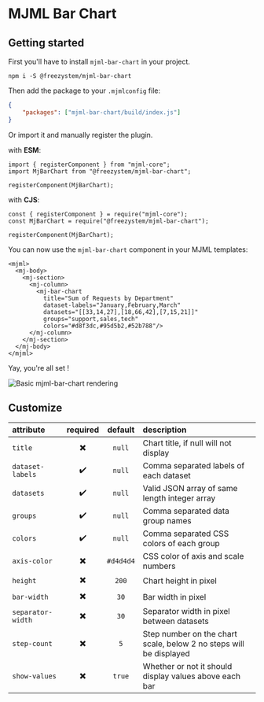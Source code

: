 # MJML Bar Chart

## Getting started

First you'll have to install `mjml-bar-chart` in your project.

```
npm i -S @freezystem/mjml-bar-chart
```

Then add the package to your `.mjmlconfig` file:

```json
{
	"packages": ["mjml-bar-chart/build/index.js"]
}
```

Or import it and manually register the plugin.

with **ESM**:
```ecmascript 6
import { registerComponent } from "mjml-core";
import MjBarChart from "@freezystem/mjml-bar-chart";

registerComponent(MjBarChart);
```

with **CJS**:
```ecmascript 6
const { registerComponent } = require("mjml-core");
const MjBarChart = require("@freezystem/mjml-bar-chart");

registerComponent(MjBarChart);
```

You can now use the `mjml-bar-chart` component in your MJML templates:

```mjml
<mjml>
  <mj-body>
    <mj-section>
      <mj-column>
        <mj-bar-chart
          title="Sum of Requests by Department"
          dataset-labels="January,February,March"
          datasets="[[33,14,27],[18,66,42],[7,15,21]]"
          groups="support,sales,tech"
          colors="#d8f3dc,#95d5b2,#52b788"/>
      </mj-column>
    </mj-section>
  </mj-body>
</mjml>
```

Yay, you're all set !

![Basic mjml-bar-chart rendering](https://repository-images.githubusercontent.com/398511647/a3509d00-707c-48e4-9686-7c1281b2af10)

## Customize

| attribute         | required |  default  | description                                                        |
| :---------------- | :------: | :-------: | :----------------------------------------------------------------- |
| `title`           |    ✖️    |  `null`   | Chart title, if null will not display                              |
| `dataset-labels`  |    ✔️    |  `null`   | Comma separated labels of each dataset                             |
| `datasets`        |    ✔️    |  `null`   | Valid JSON array of same length integer array                      |
| `groups`          |    ✔️    |  `null`   | Comma separated data group names                                   |
| `colors`          |    ✔️    |  `null`   | Comma separated CSS colors of each group                           |
| `axis-color`      |    ✖️    | `#d4d4d4` | CSS color of axis and scale numbers                                |
| `height`          |    ✖️    |   `200`   | Chart height in pixel                                              |
| `bar-width`       |    ✖️    |   `30`    | Bar width in pixel                                                 |
| `separator-width` |    ✖️    |   `30`    | Separator width in pixel between datasets                          |
| `step-count`      |    ✖️    |    `5`    | Step number on the chart scale, below 2 no steps will be displayed |
| `show-values`     |    ✖️    |  `true`   | Whether or not it should display values above each bar             |
